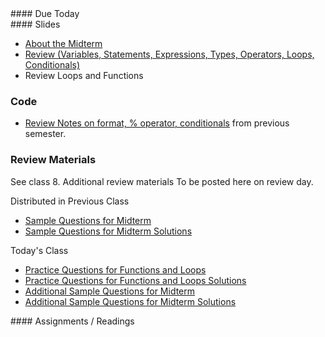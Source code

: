 <article class="due" markdown="block">
#### Due Today

<!--
* Homework
-->

</article>

<article class="slides" markdown="block">
#### Slides

* [About the Midterm](classes/10/exam.html)
* [Review (Variables, Statements, Expressions, Types, Operators, Loops, Conditionals)](classes/10/review.html)
* Review Loops and Functions

### Code

* [Review Notes on format, % operator, conditionals](code/0002-midterm-1-notes.py) from previous semester.

### Review Materials

See class 8. Additional review materials To be posted here on review day.

Distributed in Previous Class

* [Sample Questions for Midterm](resources/handouts/midterm_1/midterm_1_practice.pdf)
* [Sample Questions for Midterm Solutions](resources/handouts/midterm_1/midterm_1_practice_solutions.pdf)

Today's Class 

* [Practice Questions for Functions and Loops](resources/handouts/midterm_1/midterm_functions_loops_practice.pdf)
* [Practice Questions for Functions and Loops Solutions](resources/handouts/midterm_1/midterm_functions_loops_practice_solutions.pdf)
* [Additional Sample Questions for Midterm](resources/handouts/midterm_1/midterm_1_additional_practice.pdf)
* [Additional Sample Questions for Midterm Solutions](resources/handouts/midterm_1/midterm_1_additional_practice_solutions.pdf)



<!--
* [Slides](classes/01/intro.html)
-->

</article>

<article class="assignments" markdown="block">
#### Assignments / Readings		


</article>
<!--
<a name="class10"></a>

###Slides
* [About Class #10](classes/10/meta.html)
* [About Midterm #1](classes/10/exam.html)
* [Material from Homework, Selected Homework Solutions](classes/10/built_in_functions_homework.html)
* [Review (Variables, Statements, Expressions, Types, Operators, Loops, Conditionals)](classes/10/review.html)

### Handouts
* [Sample Questions for Midterm #1](resources/handouts/midterm_1/midterm_1_practice.pdf)
* [Sample Questions for Midterm #1 Solutions](resources/handouts/midterm_1/midterm_1_practice_solutions.pdf)

### Out-of-class Review

* WWH 505
* 02/27/2015
* 6:30PM- 7:30PM

### Homework Solutions

* [Selected Homework Solutions](classes/10/built_in_functions_homework.html#7.0)
* Homework #4 posted after after Friday's (2/27) review

-->

